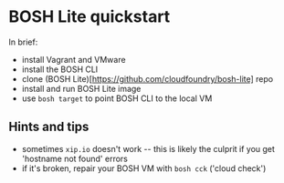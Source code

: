 # BOSH Lite quickstart

In brief:

* install Vagrant and VMware
* install the BOSH CLI 
* clone (BOSH Lite)[https://github.com/cloudfoundry/bosh-lite] repo
* install and run BOSH Lite image
* use `bosh target` to point BOSH CLI to the local VM

## Hints and tips

* sometimes `xip.io` doesn't work -- this is likely the culprit if you get 'hostname not found' errors
* if it's broken, repair your BOSH VM with `bosh cck` ('cloud check')
